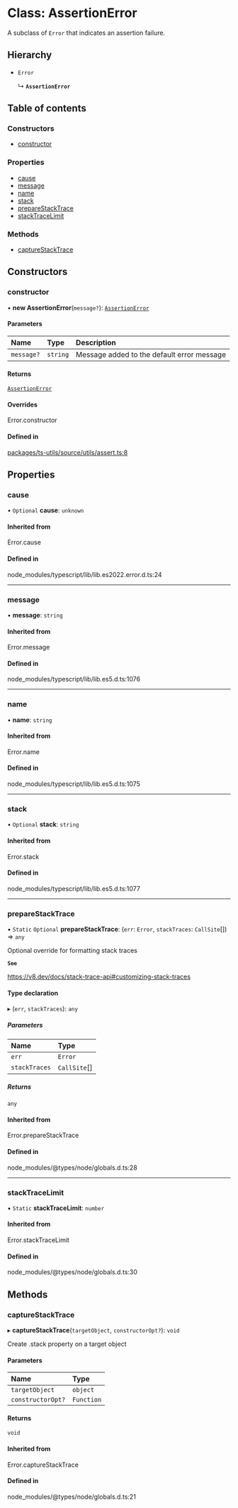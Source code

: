 # Class: AssertionError

A subclass of `Error` that indicates an assertion failure.

## Hierarchy

- `Error`

  ↳ **`AssertionError`**

## Table of contents

### Constructors

- [constructor](AssertionError.md#constructor)

### Properties

- [cause](AssertionError.md#cause)
- [message](AssertionError.md#message)
- [name](AssertionError.md#name)
- [stack](AssertionError.md#stack)
- [prepareStackTrace](AssertionError.md#preparestacktrace)
- [stackTraceLimit](AssertionError.md#stacktracelimit)

### Methods

- [captureStackTrace](AssertionError.md#capturestacktrace)

## Constructors

### constructor

• **new AssertionError**(`message?`): [`AssertionError`](AssertionError.md)

#### Parameters

| Name       | Type     | Description                                |
| :--------- | :------- | :----------------------------------------- |
| `message?` | `string` | Message added to the default error message |

#### Returns

[`AssertionError`](AssertionError.md)

#### Overrides

Error.constructor

#### Defined in

[packages/ts-utils/source/utils/assert.ts:8](https://github.com/jakubmazanec/js-tools/blob/7db6b89/packages/ts-utils/source/utils/assert.ts#L8)

## Properties

### cause

• `Optional` **cause**: `unknown`

#### Inherited from

Error.cause

#### Defined in

node_modules/typescript/lib/lib.es2022.error.d.ts:24

---

### message

• **message**: `string`

#### Inherited from

Error.message

#### Defined in

node_modules/typescript/lib/lib.es5.d.ts:1076

---

### name

• **name**: `string`

#### Inherited from

Error.name

#### Defined in

node_modules/typescript/lib/lib.es5.d.ts:1075

---

### stack

• `Optional` **stack**: `string`

#### Inherited from

Error.stack

#### Defined in

node_modules/typescript/lib/lib.es5.d.ts:1077

---

### prepareStackTrace

▪ `Static` `Optional` **prepareStackTrace**: (`err`: `Error`, `stackTraces`: `CallSite`[]) => `any`

Optional override for formatting stack traces

**`See`**

https://v8.dev/docs/stack-trace-api#customizing-stack-traces

#### Type declaration

▸ (`err`, `stackTraces`): `any`

##### Parameters

| Name          | Type         |
| :------------ | :----------- |
| `err`         | `Error`      |
| `stackTraces` | `CallSite`[] |

##### Returns

`any`

#### Inherited from

Error.prepareStackTrace

#### Defined in

node_modules/@types/node/globals.d.ts:28

---

### stackTraceLimit

▪ `Static` **stackTraceLimit**: `number`

#### Inherited from

Error.stackTraceLimit

#### Defined in

node_modules/@types/node/globals.d.ts:30

## Methods

### captureStackTrace

▸ **captureStackTrace**(`targetObject`, `constructorOpt?`): `void`

Create .stack property on a target object

#### Parameters

| Name              | Type       |
| :---------------- | :--------- |
| `targetObject`    | `object`   |
| `constructorOpt?` | `Function` |

#### Returns

`void`

#### Inherited from

Error.captureStackTrace

#### Defined in

node_modules/@types/node/globals.d.ts:21

